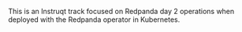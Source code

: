 This is an Instruqt track focused on Redpanda day 2 operations when deployed with the Redpanda operator in Kubernetes.

